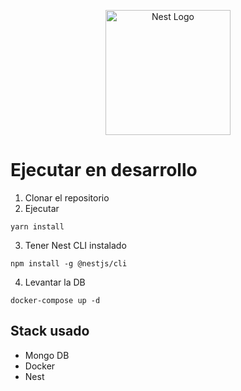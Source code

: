 <p align="center">
  <a href="http://nestjs.com/" target="blank"><img src="https://nestjs.com/img/logo-small.svg" width="200" alt="Nest Logo" /></a>
</p>

# Ejecutar en desarrollo  

1. Clonar el repositorio
2. Ejecutar
```
yarn install
```
3. Tener Nest CLI instalado
```
npm install -g @nestjs/cli
```
4. Levantar la DB
```
docker-compose up -d
```

## Stack usado
* Mongo DB
* Docker
* Nest